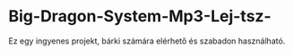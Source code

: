 # Big-Dragon-System-Mp3-Lej-tsz-
Ez egy ingyenes projekt, bárki számára elérhető és szabadon használható.

